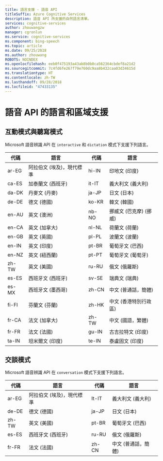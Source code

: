 ```yaml
---
title: 語言支援 - 語音 API
titleSuffix: Azure Cognitive Services
description: 語音 API 所支援的自然語言清單。
services: cognitive-services
author: zhouwangzw
manager: cgronlun
ms.service: cognitive-services
ms.component: bing-speech
ms.topic: article
ms.date: 09/25/2018
ms.author: zhouwang
ROBOTS: NOINDEX
ms.openlocfilehash: eeb0f475193a43ab8b0b0ca562364cbdef8a21d2
ms.sourcegitcommit: 7c4fd6fe267f79e760dc9aa8b432caa03d34615d
ms.translationtype: HT
ms.contentlocale: zh-TW
ms.lasthandoff: 09/28/2018
ms.locfileid: "47433135"
---
```

# <a name="language-and-region-support-for-speech-api"></a>語音 API 的語言和區域支援

## <a name="interactive-and-dictation-mode"></a>互動模式與聽寫模式

Microsoft 語音辨識 API 在 `interactive` 和 `dictation` 模式下支援下列語言。

|代碼 | 語言 | 代碼 | 語言 |
|-----|-----|-----|-----|
| ar-EG | 阿拉伯文 (埃及)，現代標準 | hi-IN | 印地文 (印度) |
| ca-ES | 加泰蘭文 (西班牙) | it-IT | 義大利文 (義大利)  |
| da-DK | 丹麥文 (丹麥) | ja-JP | 日文 (日本) |
| de-DE | 德文 (德國) |ko-KR | 韓文 (韓國) |
| en-AU | 英文 (澳洲) |nb-NO | 挪威文 (巴克摩) (挪威)  |
| en-CA | 英文 (加拿大) | nl-NL | 荷蘭文 (荷蘭)   |
| en-GB | 英文 (英國) |pl-PL | 波蘭文 (波蘭) |
| en-IN | 英文 (印度) | pt-BR | 葡萄牙文 (巴西)  |
| en-NZ | 英文 (紐西蘭) |pt-PT | 葡萄牙文 (葡萄牙)  |
| zh-TW | 英文 (美國) | ru-RU | 俄文 (俄羅斯) |
| es-ES | 西班牙文 (西班牙) | sv-SE | 瑞典文 (瑞典) |
| es-MX | 西班牙文 (墨西哥) |zh-CN | 中文 (普通話，簡體)  |
| fi-FI | 芬蘭文 (芬蘭) |zh-HK | 中文 (香港特別行政區) |
| fr-CA | 法文 (加拿大) | zh-TW | 中文 (國語，繁體)|
| fr-FR | 法文 (法國) | gu-IN | 古吉拉特文 (印度) |
| ta-IN |坦米爾文 (印度) | te-IN | 泰盧固文 (印度) |

## <a name="conversation-mode"></a>交談模式

Microsoft 語音辨識 API 在 `conversation` 模式下支援下列語言。

| 代碼 | 語言 | 代碼 | 語言 |
|-----|-----|-----|-----|
| ar-EG | 阿拉伯文 (埃及)，現代標準 | It-IT | 義大利文 (義大利) |
| de-DE | 德文 (德國) | ja-JP | 日文 (日本) |
| zh-TW | 英文 (美國) | pt-BR | 葡萄牙文 (巴西) |
| es-ES | 西班牙文 (西班牙) | ru-RU | 俄文 (俄羅斯) |
| fr-FR | 法文 (法國) | zh-CN | 中文 (普通話，簡體) |
